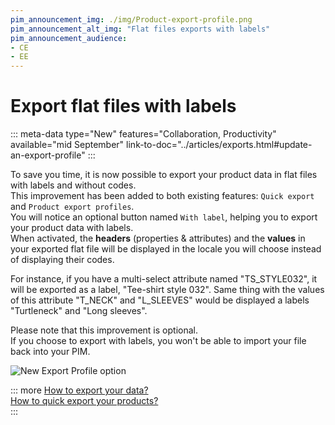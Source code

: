 ```yaml
---
pim_announcement_img: ./img/Product-export-profile.png
pim_announcement_alt_img: "Flat files exports with labels"
pim_announcement_audience:
- CE
- EE
---
```


# Export flat files with labels
::: meta-data type="New" features="Collaboration, Productivity" available="mid September" link-to-doc="../articles/exports.html#update-an-export-profile"
:::

To save you time, it is now possible to export your product data in flat files with labels and without codes.  
This improvement has been added to both existing features: `Quick export` and `Product export profiles`.  
You will notice an optional button named `With label`, helping you to export your product data with labels.  
When activated, the **headers** (properties & attributes) and the **values** in your exported flat file will be displayed in the locale you will choose instead of displaying their codes.

For instance, if you have a multi-select attribute named "TS_STYLE032", it will be exported as a label, "Tee-shirt style 032".
Same thing with the values of this attribute "T_NECK" and "L_SLEEVES" would be displayed a labels "Turtleneck" and "Long sleeves".

Please note that this improvement is optional.  
If you choose to export with labels, you won't be able to import your file back into your PIM.

![New Export Profile option](../img/Product-export-profile.png)

::: more
[How to export your data?](../articles/exports.html)  
[How to quick export your products?](../articles/quick-export.html)   
:::
